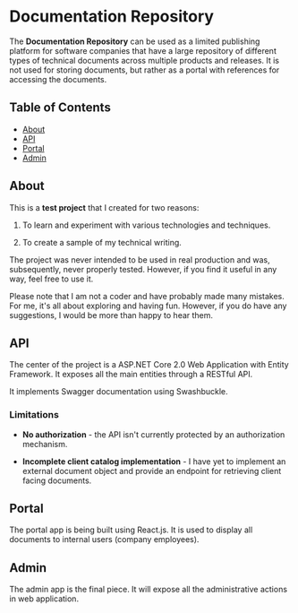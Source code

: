 # Documentation Repository

The **Documentation Repository** can be used as a limited publishing platform for software companies that have a large repository of different types of technical documents across multiple products and releases. It is not used for storing documents, but rather as a portal with references for accessing the documents.

## Table of Contents

- [About](#about)
- [API](#api)
- [Portal](#portal)
- [Admin](#admin)

## About

This is a **test project** that I created for two reasons:

1. To learn and experiment with various technologies and techniques.

2. To create a sample of my technical writing.

The project was never intended to be used in real production and was, subsequently, never properly tested. However, if you find it useful in any way, feel free to use it.

Please note that I am not a coder and have probably made many mistakes. For me, it's all about exploring and having fun. However, if you do have any suggestions, I would be more than happy to hear them.

## API

The center of the project is a ASP.NET Core 2.0 Web Application with Entity Framework. It exposes all the main entities through a RESTful API.

It implements Swagger documentation using Swashbuckle.

### Limitations

- **No authorization** - the API isn't currently protected by an authorization mechanism.

- **Incomplete client catalog implementation** - I have yet to implement an external document object and provide an endpoint for retrieving client facing documents.

## Portal

The portal app is being built using React.js. It is used to display all documents to internal users (company employees).

## Admin

The admin app is the final piece. It will expose all the administrative actions in web application.